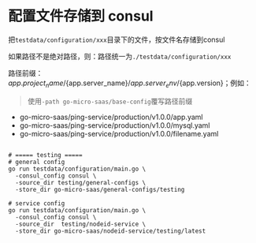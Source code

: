 # 配置文件存储到 consul

把`testdata/configuration/xxx`目录下的文件，按文件名存储到consul

如果路径不是绝对路径，则：路径统一为`./testdata/configuration/xxx`

路径前缀：${app.project_name}/${app.server_name}/${app.server_env}/${app.version}；例如：

> 使用`-path go-micro-saas/base-config`覆写路径前缀

* go-micro-saas/ping-service/production/v1.0.0/app.yaml
* go-micro-saas/ping-service/production/v1.0.0/mysql.yaml
* go-micro-saas/ping-service/production/v1.0.0/filename.yaml

```shell

# ===== testing =====
# general config
go run testdata/configuration/main.go \
  -consul_config consul \
  -source_dir testing/general-configs \
  -store_dir go-micro-saas/general-configs/testing

# service config
go run testdata/configuration/main.go \
  -consul_config consul \
  -source_dir  testing/nodeid-service \
  -store_dir go-micro-saas/nodeid-service/testing/latest

```